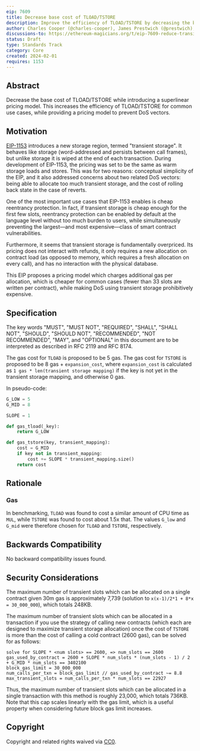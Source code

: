 ```yaml
---
eip: 7609
title: Decrease base cost of TLOAD/TSTORE
description: Improve the efficiency of TLOAD/TSTORE by decreasing the base cost and introducing a superlinear pricing model.
author: Charles Cooper (@charles-cooper), James Prestwich (@prestwich), brockelmore (@brockelmore)
discussions-to: https://ethereum-magicians.org/t/eip-7609-reduce-transient-storage-pricing/18435
status: Draft
type: Standards Track
category: Core
created: 2024-02-01
requires: 1153
---
```


## Abstract

Decrease the base cost of TLOAD/TSTORE while introducing a superlinear pricing model. This increases the efficiency of TLOAD/TSTORE for common use cases, while providing a pricing model to prevent DoS vectors.

## Motivation

[EIP-1153](./eip-1153.md) introduces a new storage region, termed "transient storage". It behaves like storage (word-addressed and persists between call frames), but unlike storage it is wiped at the end of each transaction. During development of EIP-1153, the pricing was set to be the same as warm storage loads and stores. This was for two reasons: conceptual simplicity of the EIP, and it also addressed concerns about two related DoS vectors: being able to allocate too much transient storage, and the cost of rolling back state in the case of reverts.

One of the most important use cases that EIP-1153 enables is cheap reentrancy protection. In fact, if transient storage is cheap enough for the first few slots, reentrancy protection can be enabled by default at the language level without too much burden to users, while simultaneously preventing the largest—and most expensive—class of smart contract vulnerabilities.

Furthermore, it seems that transient storage is fundamentally overpriced. Its pricing does not interact with refunds, it only requires a new allocation on contract load (as opposed to memory, which requires a fresh allocation on every call), and has no interaction with the physical database.

This EIP proposes a pricing model which charges additional gas per allocation, which is cheaper for common cases (fewer than 33 slots are written per contract), while making DoS using transient storage prohibitively expensive.

## Specification

The key words "MUST", "MUST NOT", "REQUIRED", "SHALL", "SHALL NOT", "SHOULD", "SHOULD NOT", "RECOMMENDED", "NOT RECOMMENDED", "MAY", and "OPTIONAL" in this document are to be interpreted as described in RFC 2119 and RFC 8174.

The gas cost for `TLOAD` is proposed to be 5 gas. The gas cost for `TSTORE` is proposed to be 8 gas + `expansion_cost`, where `expansion_cost` is calculated as `1 gas * len(transient storage mapping)` if the key is not yet in the transient storage mapping, and otherwise 0 gas.

In pseudo-code:

```python
G_LOW = 5
G_MID = 8

SLOPE = 1

def gas_tload(_key):
    return G_LOW

def gas_tstore(key, transient_mapping):
    cost = G_MID
    if key not in transient_mapping:
        cost += SLOPE * transient_mapping.size()
    return cost
```

## Rationale

### Gas

In benchmarking, `TLOAD` was found to cost a similar amount of CPU time as `MUL`, while `TSTORE` was found to cost about 1.5x that. The values `G_low` and `G_mid` were therefore chosen for `TLOAD` and `TSTORE`, respectively.

## Backwards Compatibility

No backward compatibility issues found.

## Security Considerations

The maximum number of transient slots which can be allocated on a single contract given 30m gas is approximately 7,739 (solution to `x(x-1)/2*1 + 8*x = 30_000_000`), which totals 248KB.

The maximum number of transient slots which can be allocated in a transaction if you use the strategy of calling new contracts (which each are designed to maximize transient storage allocation) once the cost of `TSTORE` is more than the cost of calling a cold contract (2600 gas), can be solved for as follows:

```
solve for SLOPE * <num slots> == 2600, => num_slots == 2600
gas_used_by_contract = 2600 + SLOPE * num_slots * (num_slots - 1) / 2 + G_MID * num_slots == 3402100
block_gas_limit = 30_000_000
num_calls_per_txn = block_gas_limit // gas_used_by_contract ~= 8.8
max_transient_slots = num_calls_per_txn * num_slots == 22927
```

Thus, the maximum number of transient slots which can be allocated in a single transaction with this method is roughly 23,000, which totals 736KB. Note that this cap scales linearly with the gas limit, which is a useful property when considering future block gas limit increases.

## Copyright

Copyright and related rights waived via [CC0](../LICENSE.md).
